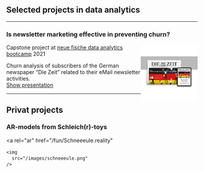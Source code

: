 ## Selected projects in data analytics

---

### Is newsletter marketing effective in preventing churn?

<img align="right" width="150" height="150" src="/images/DieZeit_LogoNewspaperTablet_resized.jpg?raw=true"/>

Capstone project at [neue fische data analytics bootcamp](<https://www.neuefische.de/bootcamp/data-analytics>) 2021<br>

Churn analysis of subscribers of the German newspaper “Die Zeit” related to their eMail newsletter activities.<br>
[Show presentation](/pdf/Presentation_is_newsletter_marketing_effective_in_preventing_churn.pdf)

---

## Privat projects

### AR-models from Schleich(r)-toys

<a
    rel="ar"
    href="/fun/Schneeeule.reality"
  >
    <img
      src="/images/schneeeule.png"
    />

<!--[Project 2 Title](/pdf/sample_presentation.pdf)
<img src="images/dummy_thumbnail.jpg?raw=true"/>

---
[Project 3 Title](http://example.com/)
<img src="images/dummy_thumbnail.jpg?raw=true"/>

---

### Category Name 2

- [Project 1 Title](http://example.com/)
- [Project 2 Title](http://example.com/)
- [Project 3 Title](http://example.com/)
- [Project 4 Title](http://example.com/)
- [Project 5 Title](http://example.com/)

---

--- -->
<!-- <p style="font-size:11px">Page template forked from <a href="https://github.com/evanca/quick-portfolio">evanca</a></p>
 Remove above link if you don't want to attibute -->
